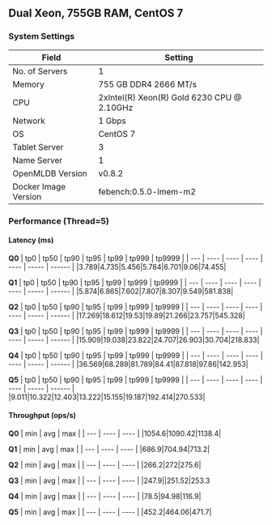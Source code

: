 ## Dual Xeon, 755GB RAM, CentOS 7

### System Settings

| Field             | Setting                                        |
|-------------------|------------------------------------------------|
| No. of Servers    | 1                                              |
| Memory            | 755 GB DDR4 2666 MT/s                           |
| CPU               | 2xIntel(R) Xeon(R) Gold 6230 CPU @ 2.10GHz     |
| Network           | 1 Gbps                                         |
| OS                | CentOS 7                                       |
| Tablet Server     | 3                                              |
| Name Server       | 1                                              |
| OpenMLDB Version  | v0.8.2                                         |
| Docker Image Version | febench:0.5.0-lmem-m2 		             |

### Performance (Thread=5)

#### Latency (ms)

**Q0**
| tp0 | tp50 | tp90 | tp95 | tp99 | tp999 | tp9999 |
| --- | ---- | ---- | ---- | ---- | ----- | ------ |
|3.789|4.735|5.456|5.784|6.701|9.06|74.455|


**Q1**
| tp0 | tp50 | tp90 | tp95 | tp99 | tp999 | tp9999 |
| --- | ---- | ---- | ---- | ---- | ----- | ------ |
|5.874|6.865|7.602|7.807|8.307|9.549|581.838|

**Q2**
| tp0 | tp50 | tp90 | tp95 | tp99 | tp999 | tp9999 |
| --- | ---- | ---- | ---- | ---- | ----- | ------ |
|17.269|18.612|19.53|19.89|21.266|23.757|545.328|

**Q3**
| tp0 | tp50 | tp90 | tp95 | tp99 | tp999 | tp9999 |
| --- | ---- | ---- | ---- | ---- | ----- | ------ |
|15.909|19.038|23.822|24.707|26.903|30.704|218.833|

**Q4**
| tp0 | tp50 | tp90 | tp95 | tp99 | tp999 | tp9999 |
| --- | ---- | ---- | ---- | ---- | ----- | ------ |
|36.569|68.289|81.789|84.41|87.818|97.86|142.953|

**Q5**
| tp0 | tp50 | tp90 | tp95 | tp99 | tp999 | tp9999 |
| --- | ---- | ---- | ---- | ---- | ----- | ------ |
|9.011|10.322|12.403|13.222|15.155|19.187|192.414|270.533|

#### Throughput (ops/s)

**Q0**
| min | avg | max |
| --- | ---- | ---- |
|1054.6|1090.42|1138.4|

**Q1**
| min | avg | max |
| --- | ---- | ---- |
|686.9|704.94|713.2|

**Q2**
| min | avg | max |
| --- | ---- | ---- |
|266.2|272|275.6|

**Q3**
| min | avg | max |
| --- | ---- | ---- |
|247.9||251.52|253.3

**Q4**
| min | avg | max |
| --- | ---- | ---- |
|78.5|94.98|116.9|

**Q5**
| min | avg | max |
| --- | ---- | ---- |
|452.2|464.06|471.7|
